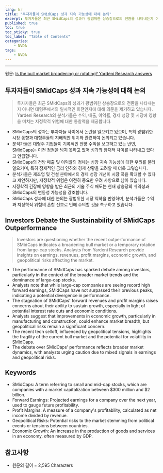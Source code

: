 ```yaml
---
lang: kr
title: "투자자들이 SMidCaps 성과 지속 가능성에 대해 논의"
excerpt: 투자자들은 최근 SMidCaps의 성과가 광범위한 상승장으로의 전환을 나타내는지 아니면 대형주에서의 일시적인 회전인지에 대해 의문을 제기하고 있습니다. Yardeni Research의 분석가들은 수익, 매출, 이익률, 경제 성장 및 시장에 영향을 미치는 지정학적 위험에 대한 통찰력을 제공합니다.
published: true
toc: true
toc_sticky: true
toc_label: "Table of Contents"
categories:
    - NVDA
tags:
    - NVDA
---
```


---

  원문: [Is the bull market broadening or rotating? Yardeni Research answers](https://www.investing.com/news/stock-market-news/is-the-bull-market-broadening-or-rotating-yardeni-research-answers-3527987)

## 투자자들이 SMidCaps 성과 지속 가능성에 대해 논의

> 투자자들은 최근 SMidCaps의 성과가 광범위한 상승장으로의 전환을 나타내는지 아니면 대형주에서의 일시적인 회전인지에 대해 의문을 제기하고 있습니다. Yardeni Research의 분석가들은 수익, 매출, 이익률, 경제 성장 및 시장에 영향을 미치는 지정학적 위험에 대한 통찰력을 제공합니다.


- SMidCaps의 성과는 투자자들 사이에서 논란을 일으키고 있으며, 특히 광범위한 시장 동향과 대형주들의 지배적인 위치와 관련하여 논의되고 있습니다.
- 분석가들은 대형주 기업들이 기록적인 전방 수익을 보고하고 있는 반면, SMidCaps는 이전 정점을 넘지 못하고 있어 성과의 잠재적 차이를 나타내고 있다고 언급합니다.
- SMidCaps의 전방 매출 및 이익률의 정체는 성장 지속 가능성에 대한 우려를 불러일으키며, 특히 잠재적인 금리 인하와 경제 상황을 고려할 때 더욱 그렇습니다.
- 분석가들은 제조업 및 건설 분야에서의 경제 성장 개선이 시장 폭을 확대할 수 있다고 제안하지만, 지정학적 위험은 여전히 중요한 우려 사항으로 남아 있습니다.
- 지정학적 긴장에 영향을 받은 최근의 기술 주식 매도는 현재 상승장의 취약성과 SMidCaps의 변동성 가능성을 강조합니다.
- SMidCaps 성과에 대한 논의는 광범위한 시장 역학을 반영하며, 분석가들은 수익과 지정학적 위험의 혼합 신호로 인해 주의할 것을 촉구하고 있습니다.

## Investors Debate the Sustainability of SMidCaps Outperformance

> Investors are questioning whether the recent outperformance of SMidCaps indicates a broadening bull market or a temporary rotation from large-cap stocks. Analysts from Yardeni Research provide insights on earnings, revenues, profit margins, economic growth, and geopolitical risks affecting the market.


- The performance of SMidCaps has sparked debate among investors, particularly in the context of the broader market trends and the dominance of large-cap stocks.
- Analysts note that while large-cap companies are seeing record high forward earnings, SMidCaps have not surpassed their previous peaks, indicating a potential divergence in performance.
- The stagnation of SMidCaps' forward revenues and profit margins raises concerns about their ability to sustain growth, especially in light of potential interest rate cuts and economic conditions.
- Analysts suggest that improvements in economic growth, particularly in manufacturing and construction, could enhance market breadth, but geopolitical risks remain a significant concern.
- The recent tech selloff, influenced by geopolitical tensions, highlights the fragility of the current bull market and the potential for volatility in SMidCaps.
- The debate over SMidCaps' performance reflects broader market dynamics, with analysts urging caution due to mixed signals in earnings and geopolitical risks.

## Keywords

- SMidCaps: A term referring to small and mid-cap stocks, which are companies with a market capitalization between $300 million and $2 billion.
- Forward Earnings: Projected earnings for a company over the next year, used to gauge future profitability.
- Profit Margins: A measure of a company's profitability, calculated as net income divided by revenue.
- Geopolitical Risks: Potential risks to the market stemming from political events or tensions between countries.
- Economic Growth: An increase in the production of goods and services in an economy, often measured by GDP.

## 참고사항

- 원문의 길이 = 2,595 Characters


